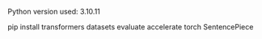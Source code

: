 Python version used: 3.10.11

pip install transformers datasets evaluate accelerate torch SentencePiece